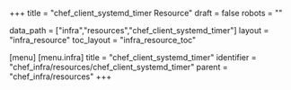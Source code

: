 +++
title = "chef_client_systemd_timer Resource"
draft = false
robots = ""

data_path = ["infra","resources","chef_client_systemd_timer"]
layout = "infra_resource"
toc_layout = "infra_resource_toc"

[menu]
  [menu.infra]
    title = "chef_client_systemd_timer"
    identifier = "chef_infra/resources/chef_client_systemd_timer"
    parent = "chef_infra/resources"
+++

<!-- The contents of this page are automatically generated from the chef_client_systemd_timer.yaml file in the data/infra/resources directory. -->
<!-- To suggest a change, edit the https://github.com/chef/chef/blob/main/lib/chef/resource/chef_client_systemd_timer.rb file and submit a pull request to the https://github.com/chef/chef repository. -->
<!-- markdownlint-disable-file -->
